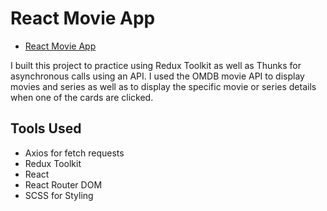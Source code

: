 # React Movie App

- [React Movie App](https://haydnmeyburgh.github.io/react-movie-app/) 

I built this project to practice using Redux Toolkit as well as Thunks for asynchronous calls using an API. 
I used the OMDB movie API to display movies and series as well as to display the specific movie or series details when one of the cards are clicked.

## Tools Used

- Axios for fetch requests
- Redux Toolkit
- React
- React Router DOM
- SCSS for Styling

